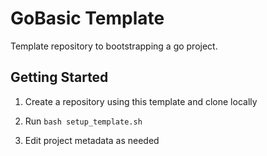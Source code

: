 # GoBasic Template

Template repository to bootstrapping a go project.

## Getting Started

1. Create a repository using this template and clone locally

2. Run `bash setup_template.sh`

3. Edit project metadata as needed
